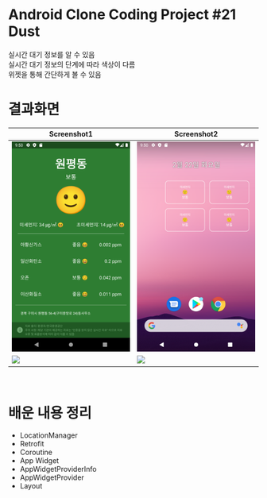 # Android Clone Coding Project #21 Dust
실시간 대기 정보를 알 수 있음
</br>
실시간 대기 정보의 단계에 따라 색상이 다름
</br>
위젯을 통해 간단하게 볼 수 있음
</br>
# 결과화면
|Screenshot1|Screenshot2|
|---|---|
|<img src="./screenshot/1.png"/>|<img src="./screenshot/2.png"/>|
|<img src="./screenshot/3.png"/>|<img src="./screenshot/4.png"/>|

</br>

# 배운 내용 정리
- LocationManager
- Retrofit
- Coroutine
- App Widget
- AppWidgetProviderInfo
- AppWidgetProvider
- Layout

